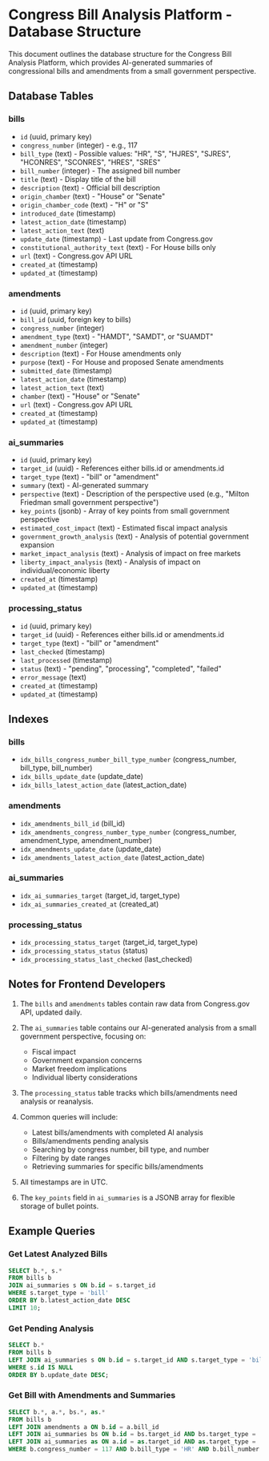 # Congress Bill Analysis Platform - Database Structure

This document outlines the database structure for the Congress Bill Analysis Platform, which provides AI-generated summaries of congressional bills and amendments from a small government perspective.

## Database Tables

### bills
- `id` (uuid, primary key)
- `congress_number` (integer) - e.g., 117
- `bill_type` (text) - Possible values: "HR", "S", "HJRES", "SJRES", "HCONRES", "SCONRES", "HRES", "SRES"
- `bill_number` (integer) - The assigned bill number
- `title` (text) - Display title of the bill
- `description` (text) - Official bill description
- `origin_chamber` (text) - "House" or "Senate"
- `origin_chamber_code` (text) - "H" or "S"
- `introduced_date` (timestamp)
- `latest_action_date` (timestamp)
- `latest_action_text` (text)
- `update_date` (timestamp) - Last update from Congress.gov
- `constitutional_authority_text` (text) - For House bills only
- `url` (text) - Congress.gov API URL
- `created_at` (timestamp)
- `updated_at` (timestamp)

### amendments
- `id` (uuid, primary key)
- `bill_id` (uuid, foreign key to bills)
- `congress_number` (integer)
- `amendment_type` (text) - "HAMDT", "SAMDT", or "SUAMDT"
- `amendment_number` (integer)
- `description` (text) - For House amendments only
- `purpose` (text) - For House and proposed Senate amendments
- `submitted_date` (timestamp)
- `latest_action_date` (timestamp)
- `latest_action_text` (text)
- `chamber` (text) - "House" or "Senate"
- `url` (text) - Congress.gov API URL
- `created_at` (timestamp)
- `updated_at` (timestamp)

### ai_summaries
- `id` (uuid, primary key)
- `target_id` (uuid) - References either bills.id or amendments.id
- `target_type` (text) - "bill" or "amendment"
- `summary` (text) - AI-generated summary
- `perspective` (text) - Description of the perspective used (e.g., "Milton Friedman small government perspective")
- `key_points` (jsonb) - Array of key points from small government perspective
- `estimated_cost_impact` (text) - Estimated fiscal impact analysis
- `government_growth_analysis` (text) - Analysis of potential government expansion
- `market_impact_analysis` (text) - Analysis of impact on free markets
- `liberty_impact_analysis` (text) - Analysis of impact on individual/economic liberty
- `created_at` (timestamp)
- `updated_at` (timestamp)

### processing_status
- `id` (uuid, primary key)
- `target_id` (uuid) - References either bills.id or amendments.id
- `target_type` (text) - "bill" or "amendment"
- `last_checked` (timestamp)
- `last_processed` (timestamp)
- `status` (text) - "pending", "processing", "completed", "failed"
- `error_message` (text)
- `created_at` (timestamp)
- `updated_at` (timestamp)

## Indexes

### bills
- `idx_bills_congress_number_bill_type_number` (congress_number, bill_type, bill_number)
- `idx_bills_update_date` (update_date)
- `idx_bills_latest_action_date` (latest_action_date)

### amendments
- `idx_amendments_bill_id` (bill_id)
- `idx_amendments_congress_number_type_number` (congress_number, amendment_type, amendment_number)
- `idx_amendments_update_date` (update_date)
- `idx_amendments_latest_action_date` (latest_action_date)

### ai_summaries
- `idx_ai_summaries_target` (target_id, target_type)
- `idx_ai_summaries_created_at` (created_at)

### processing_status
- `idx_processing_status_target` (target_id, target_type)
- `idx_processing_status_status` (status)
- `idx_processing_status_last_checked` (last_checked)

## Notes for Frontend Developers

1. The `bills` and `amendments` tables contain raw data from Congress.gov API, updated daily.

2. The `ai_summaries` table contains our AI-generated analysis from a small government perspective, focusing on:
   - Fiscal impact
   - Government expansion concerns
   - Market freedom implications
   - Individual liberty considerations

3. The `processing_status` table tracks which bills/amendments need analysis or reanalysis.

4. Common queries will include:
   - Latest bills/amendments with completed AI analysis
   - Bills/amendments pending analysis
   - Searching by congress number, bill type, and number
   - Filtering by date ranges
   - Retrieving summaries for specific bills/amendments

5. All timestamps are in UTC.

6. The `key_points` field in `ai_summaries` is a JSONB array for flexible storage of bullet points.

## Example Queries

### Get Latest Analyzed Bills
```sql
SELECT b.*, s.*
FROM bills b
JOIN ai_summaries s ON b.id = s.target_id
WHERE s.target_type = 'bill'
ORDER BY b.latest_action_date DESC
LIMIT 10;
```

### Get Pending Analysis
```sql
SELECT b.*
FROM bills b
LEFT JOIN ai_summaries s ON b.id = s.target_id AND s.target_type = 'bill'
WHERE s.id IS NULL
ORDER BY b.update_date DESC;
```

### Get Bill with Amendments and Summaries
```sql
SELECT b.*, a.*, bs.*, as.*
FROM bills b
LEFT JOIN amendments a ON b.id = a.bill_id
LEFT JOIN ai_summaries bs ON b.id = bs.target_id AND bs.target_type = 'bill'
LEFT JOIN ai_summaries as ON a.id = as.target_id AND as.target_type = 'amendment'
WHERE b.congress_number = 117 AND b.bill_type = 'HR' AND b.bill_number = 3076;
``` 